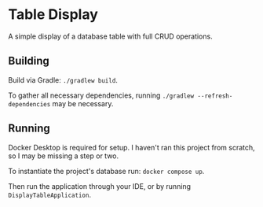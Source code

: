 # Table Display

A simple display of a database table with full CRUD operations.

## Building
Build via Gradle: `./gradlew build`.

To gather all necessary dependencies, running `./gradlew --refresh-dependencies` may be necessary.

## Running
Docker Desktop is required for setup. I haven't ran this project from scratch, so I may be missing a step or two.

To instantiate the project's database run: `docker compose up`.

Then run the application through your IDE, or by running `DisplayTableApplication`.